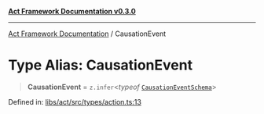 [**Act Framework Documentation v0.3.0**](../README.md)

***

[Act Framework Documentation](../globals.md) / CausationEvent

# Type Alias: CausationEvent

> **CausationEvent** = `z.infer`\<*typeof* [`CausationEventSchema`](../variables/CausationEventSchema.md)\>

Defined in: [libs/act/src/types/action.ts:13](https://github.com/Rotorsoft/act-root/blob/ecf1ab2f895c5bdf2d70db49738046df56c78030/libs/act/src/types/action.ts#L13)
